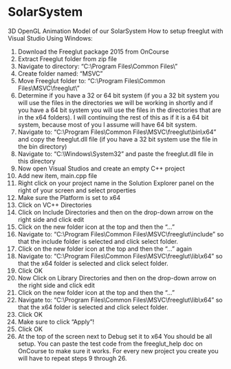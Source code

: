 # SolarSystem
3D OpenGL Animation Model of our SolarSystem
How to setup freeglut with Visual Studio Using Windows:
1) Download the Freeglut package 2015 from OnCourse
2) Extract Freeglut folder from zip file
3) Navigate to directory: “C:\Program Files\Common Files\”
4) Create folder named: “MSVC”
5) Move Freeglut folder to: “C:\Program Files\Common Files\MSVC\freeglut\”
6) Determine if you have a 32 or 64 bit system (if you a 32 bit system you will use the files in the
directories we will be working in shortly and if you have a 64 bit system you will use the files in
the directories that are in the x64 folders).
I will continuing the rest of this as if it is a 64 bit system, because most of you I assume will have 64 bit
system.
7) Navigate to: “C:\Program Files\Common Files\MSVC\freeglut\bin\x64” and copy the freeglut.dll
file (if you have a 32 bit system use the file in the bin directory)
8) Navigate to: “C:\Windows\System32” and paste the freeglut.dll file in this directory
9) Now open Visual Studios and create an empty C++ project
10) Add new item, main.cpp file
11) Right click on your project name in the Solution Explorer panel on the right of your screen and
select properties
12) Make sure the Platform is set to x64
13) Click on VC++ Directories
14) Click on Include Directories and then on the drop-down arrow on the right side and click edit
15) Click on the new folder icon at the top and then the “...”
16) Navigate to: “C:\Program Files\Common Files\MSVC\freeglut\include” so that the include folder
is selected and click select folder.
17) Click on the new folder icon at the top and then the “...” again
18) Navigate to: “C:\Program Files\Common Files\MSVC\freeglut\lib\x64” so that the x64 folder is
selected and click select folder.
19) Click OK
20) Now Click on Library Directories and then on the drop-down arrow on the right side and click
edit
21) Click on the new folder icon at the top and then the “...”
22) Navigate to: “C:\Program Files\Common Files\MSVC\freeglut\lib\x64” so that the x64 folder is
selected and click select folder.
23) Click OK
24) Make sure to click “Apply”!
25) Click OK
26) At the top of the screen next to Debug set it to x64
You should be all setup. You can paste the test code from the freeglut_help doc on OnCourse to make
sure it works. For every new project you create you will have to repeat steps 9 through 26.
